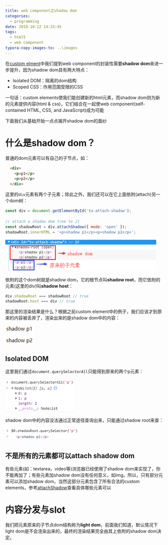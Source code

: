 ```yaml
---
title: web component之shadow dom
categories:
  - programming
date: 2018-10-22 14:33:45
tags:
  - html5
  - web component
typora-copy-images-to: ..\images
---
```


在[custom elment](http://jinge.red/web-componet-custom-element/)中我们提到web component的封装性需要**shadow dom**来进一步提升，因为shadow dom具有两大特点：

- Isolated DOM：隔离的dom结构
- Scoped CSS：作用范围受限的CSS

一句话：custom elements使我们能创建新的html元素，而shadow dom则为新的元素提供内容(html & css)，它们结合在一起使web component(self-contained HTML, CSS, and JavaScript)成为可能

下面我们从基础开始一点点揭开shadow dom的面纱

# 什么是shadow dom？

普通的dom元素可以有自己的子节点，如：

```html
  <div>
    <p>p1</p>
    <p>p2</p>
  </div>
```

这里的`div`元素有两个子元素；除此之外，我们还可以在它上面依附(attach)另一个dom树：

```javascript
const div = document.getElementById('to-attach-shadow');

// attach a shadow dom tree to it
const shadowRoot = div.attachShadow({ mode: 'open' });
shadowRoot.innerHTML = '<p>shadow p1</p><p>shadow p2</p>';
```

![](../images/1540274643627.png)

依附的这个dom树就是shadow dom，它的根节点叫**shadow root**，而它依附的元素(这里的div)叫**shadow host**：

```javascript
div.shadowRoot === shadowRoot // true
shadowRoot.host === div // true
```



那这里的渲染结果是什么？根据之前custom element中的例子，我们应该才到原来的内容被丢弃了，渲染出来的是shadow dom中的内容：

![](../images/1540275086006.png)

## Isolated DOM

这里我们通过`document.querySelectorAll`只能得到原来的两个p元素：

![](../images/1540275540129.png)

shadow dom中的内容没法通过正常途径查询出来，只能通过shadow root来查：

![](../images/1540275645122.png)

## 不是所有的元素都可以attach shadow dom

有些元素(如：textarea，video等)浏览器已经使用了shadow dom来实现了，你不能再加了；有些元素加shadow dom没有任何意义，如img。所以，只有部分元素可以添加shadow dom，当然这部分元素包含了所有合法的custom elements，参考[attachShadow](https://developer.mozilla.org/en-US/docs/Web/API/Element/attachShadow)查看具体哪些元素可以

# 内容分发与slot

我们把元素原来的子节点dom结构称为**light dom**，前面我们知道，默认情况下light dom是不会渲染出来的，最终的渲染结果完全由其上依附的shadow dom决定。
